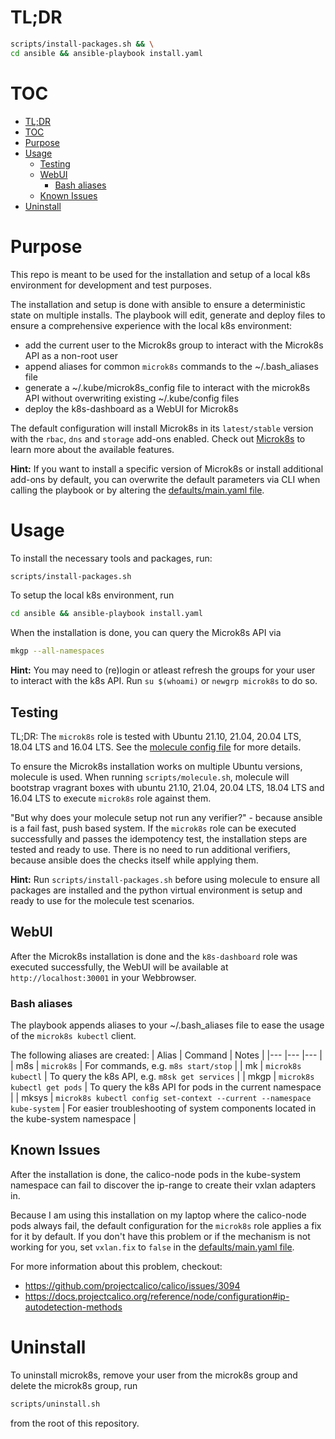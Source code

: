 # TL;DR
```bash
scripts/install-packages.sh && \
cd ansible && ansible-playbook install.yaml
```

# TOC
- [TL;DR](#tldr)
- [TOC](#toc)
- [Purpose](#purpose)
- [Usage](#usage)
  - [Testing](#testing)
  - [WebUI](#webui)
    - [Bash aliases](#bash-aliases)
  - [Known Issues](#known-issues)
- [Uninstall](#uninstall)

# Purpose
This repo is meant to be used for the installation and setup of a local k8s environment for development and test purposes.

The installation and setup is done with ansible to ensure a deterministic state on multiple installs. The playbook will edit, generate and deploy files to ensure a comprehensive experience with the local k8s environment:

* add the current user to the Microk8s group to interact with the Microk8s API as a non-root user
* append aliases for common `microk8s` commands to the ~/.bash_aliases file
* generate a ~/.kube/microk8s_config file to interact with the microk8s API without overwriting existing ~/.kube/config files
* deploy the k8s-dashboard as a WebUI for Microk8s

The default configuration will install Microk8s in its `latest/stable` version with the `rbac`, `dns` and `storage` add-ons enabled. Check out [Microk8s](https://microk8s.io) to learn more about the available features.

**Hint:** If you want to install a specific version of Microk8s or install additional add-ons by default, you can overwrite the default parameters via CLI when calling the playbook or by altering the [defaults/main.yaml file](ansible/roles/microk8s/defaults/main.yaml).

# Usage
To install the necessary tools and packages, run:

```bash
scripts/install-packages.sh
```

To setup the local k8s environment, run
```bash
cd ansible && ansible-playbook install.yaml
```

When the installation is done, you can query the Microk8s API via
```bash
mkgp --all-namespaces
```

**Hint:** You may need to (re)login or atleast refresh the groups for your user to interact with the k8s API. Run `su $(whoami)` or `newgrp microk8s` to do so.

## Testing
TL;DR: The `microk8s` role is tested with Ubuntu 21.10, 21.04, 20.04 LTS, 18.04 LTS and 16.04 LTS. See the [molecule config file](ansible/roles/microk8s/molecule/molecule.yml) for more details.

To ensure the Microk8s installation works on multiple Ubuntu versions, molecule is used. When running `scripts/molecule.sh`, molecule will bootstrap vragrant boxes with ubuntu 21.10, 21.04, 20.04 LTS, 18.04 LTS and 16.04 LTS to execute `microk8s` role against them.

"But why does your molecule setup not run any verifier?" - because ansible is a fail fast, push based system. If the `microk8s` role can be executed successfully and passes the idempotency test, the installation steps are tested and ready to use. There is no need to run additional verifiers, because ansible does the checks itself while applying them.

**Hint:** Run `scripts/install-packages.sh` before using molecule to ensure all packages are installed and the python virtual environment is setup and ready to use for the molecule test scenarios.

## WebUI
After the Microk8s installation is done and the `k8s-dashboard` role was executed successfully, the WebUI will be available at `http://localhost:30001` in your Webbrowser.

### Bash aliases
The playbook appends aliases to your ~/.bash_aliases file to ease the usage of the `microk8s kubectl` client.

The following aliases are created:
| Alias	| Command | Notes |
|---	|---	|---	|
| m8s | `microk8s` | For commands, e.g. `m8s start/stop` |
| mk | `microk8s kubectl` | To query the k8s API, e.g. `m8sk get services` |
| mkgp | `microk8s kubectl get pods` | To query the k8s API for pods in the current namespace |
| mksys | `microk8s kubectl config set-context --current --namespace kube-system` | For easier troubleshooting of system components located in the kube-system namespace |

## Known Issues
After the installation is done, the calico-node pods in the kube-system namespace can fail to discover the ip-range to create their vxlan adapters in.

Because I am using this installation on my laptop where the calico-node pods always fail, the default configuration for the `microk8s` role applies a fix for it by default. If you don't have this problem or if the mechanism is not working for you, set `vxlan.fix` to `false` in the [defaults/main.yaml file](ansible/roles/microk8s/defaults/main.yaml).

For more information about this problem, checkout:
* https://github.com/projectcalico/calico/issues/3094
* https://docs.projectcalico.org/reference/node/configuration#ip-autodetection-methods

# Uninstall
To uninstall microk8s, remove your user from the microk8s group and delete the microk8s group, run

```bash
scripts/uninstall.sh
```

from the root of this repository.